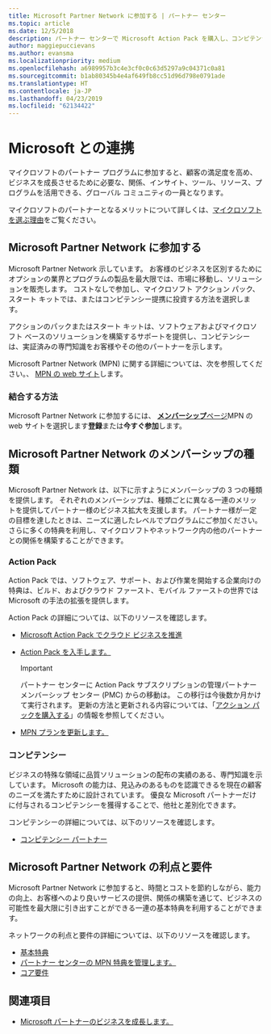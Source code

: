 ```yaml
---
title: Microsoft Partner Network に参加する | パートナー センター
ms.topic: article
ms.date: 12/5/2018
description: パートナー センターで Microsoft Action Pack を購入し、コンピテンシーを獲得しましょう
author: maggiepuccievans
ms.author: evansma
ms.localizationpriority: medium
ms.openlocfilehash: a6989957b3c4e3cf0c0c63d5297a9c04371c0a81
ms.sourcegitcommit: b1ab80345b4e4af649fb8cc51d96d798e0791ade
ms.translationtype: HT
ms.contentlocale: ja-JP
ms.lasthandoff: 04/23/2019
ms.locfileid: "62134422"
---
```

<!-- Note from Maggie on Dec 5, 2018: I can no longer tell what purpose this article serves. I'm going to redirect it to the mpn-overview.md topic and move the relevant information there. In the interim, I've copied and pasted the content from the MPN overview topic into this one in case anyone out there has it bookmarked.
-->

# <a name="partner-with-microsoft"></a>Microsoft との連携

マイクロソフトのパートナー プログラムに参加すると、顧客の満足度を高め、ビジネスを成長させるために必要な、関係、インサイト、ツール、リソース、プログラムを活用できる、グローバル コミュニティの一員となります。

マイクロソフトのパートナーとなるメリットについて詳しくは、[マイクロソフトを選ぶ理由](https://partner.microsoft.com/business-opportunities/why-microsoft)をご覧ください。 

## <a name="join-the-microsoft-partner-network"></a>Microsoft Partner Network に参加する

<!-- 12/5/18 The content below was copied and pasted directly from the Membership page of the MPN site (https://partner.microsoft.com/en-us/membership)-->

Microsoft Partner Network 示しています。 お客様のビジネスを区別するためにオプションの業界とプログラムの製品を最大限では、市場に移動し、ソリューションを販売します。 コストなしで参加し、マイクロソフト アクション パック、スタート キットでは、またはコンピテンシー提携に投資する方法を選択します。

アクションのパックまたはスタート キットは、ソフトウェアおよびマイクロソフト ベースのソリューションを構築するサポートを提供し、コンピテンシーは、実証済みの専門知識をお客様やその他のパートナーを示します。

Microsoft Partner Network (MPN) に関する詳細については、次を参照してください。、 [MPN の web サイト](https://partner.microsoft.com/commercial)します。

### <a name="how-to-join"></a>結合する方法

Microsoft Partner Network に参加するには、 [**メンバーシップ**ページ](https://partner.microsoft.com/membership)MPN の web サイトを選択します**登録**または**今すぐ参加**します。

## <a name="microsoft-partner-network-membership-types"></a>Microsoft Partner Network のメンバーシップの種類

<!-- 12/5/18 The content below was copied and pasted directly from the Membership pages of the MPN site (https://partner.microsoft.com/en-us/membership)-->

Microsoft Partner Network は、以下に示すようにメンバーシップの 3 つの種類を提供します。 それぞれのメンバーシップは、種類ごとに異なる一連のメリットを提供してパートナー様のビジネス拡大を支援します。 パートナー様が一定の目標を達したときは、ニーズに適したレベルでプログラムにご参加ください。さらに多くの特典を利用し、マイクロソフトやネットワーク内の他のパートナーとの関係を構築することができます。

### <a name="action-pack"></a>Action Pack

Action Pack では、ソフトウェア、サポート、および作業を開始する企業向けの特典は、ビルド、およびクラウド ファースト、モバイル ファーストの世界では Microsoft の手法の拡張を提供します。 

Action Pack の詳細については、以下のリソースを確認します。

- [Microsoft Action Pack でクラウド ビジネスを推進](https://partner.microsoft.com/membership/action-pack)
- [Action Pack を入手します。](mpn-get-action-pack.md)
  
    >[!IMPORTANT]
    >パートナー センターに Action Pack サブスクリプションの管理パートナー メンバーシップ センター (PMC) からの移動は。 この移行は今後数か月かけて実行されます。 更新の方法と更新される内容については、「[アクション パックを購入する](mpn-get-action-pack.md)」の情報を参照してください。  

- [MPN プランを更新します。](renew-mpn-offers.md)

### <a name="competencies"></a>コンピテンシー

ビジネスの特殊な領域に品質ソリューションの配布の実績のある、専門知識を示しています。 Microsoft の能力は、見込みのあるものを認識できるを現在の顧客のニーズを満たすために設計されています。 優良な Microsoft パートナーだけに付与されるコンピテンシーを獲得することで、他社と差別化できます。

コンピテンシーの詳細については、以下のリソースを確認します。

- [コンピテンシー パートナー](https://partner.microsoft.com/membership/competencies)

## <a name="microsoft-partner-network-benefits-and-requirements"></a>Microsoft Partner Network の利点と要件

Microsoft Partner Network に参加すると、時間とコストを節約しながら、能力の向上、お客様へのより良いサービスの提供、関係の構築を通じて、ビジネスの可能性を最大限に引き出すことができる一連の基本特典を利用することができます。

ネットワークの利点と要件の詳細については、以下のリソースを確認します。

- [基本特典](https://partner.microsoft.com/en-us/membership/core-benefits#simple-tab-content-1)
- [パートナー センターの MPN 特典を管理します。](manage-your-partner-network-benefits.md)
- [コア要件](https://partner.microsoft.com/en-us/membership/core-benefits#simple-tab-content-2)

## <a name="see-also"></a>関連項目
- [Microsoft パートナーのビジネスを成長します。](grow-your-business.md)
